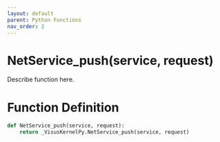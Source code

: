 ```yaml
---
layout: default
parent: Python Functions
nav_order: 2
---
```


# NetService_push(service, request)

Describe function here.

# Function Definition

```python
def NetService_push(service, request):
    return _VisusKernelPy.NetService_push(service, request)
```